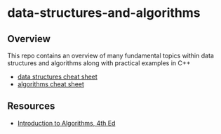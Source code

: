 data-structures-and-algorithms
==============================

Overview
--------
This repo contains an overview of many fundamental topics within data structures and algorithms along with practical examples in C++
- [data structures cheat sheet](structs/README.md)
- [algorithms cheat sheet](algos/README.md)

Resources
---------
- [Introduction to Algorithms, 4th Ed](https://www.amazon.com/Introduction-Algorithms-fourth-Thomas-Cormen/dp/026204630X)

